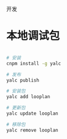 开发

# 本地调试包
```bash

# 安装
cnpm install -g yalc

# 发布
yalc publish

# 安装包
yalc add looplan

# 更新包
yalc update looplan

# 移除包
yalc remove looplan
```